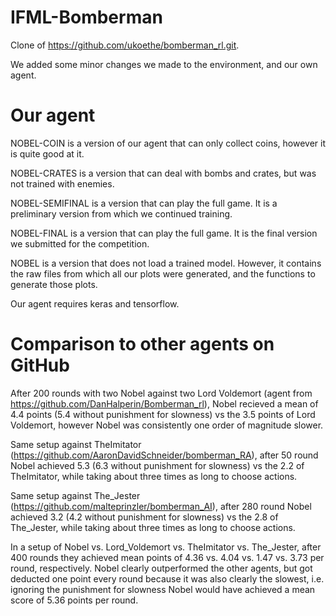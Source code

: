 # IFML-Bomberman

Clone of https://github.com/ukoethe/bomberman_rl.git.

We added some minor changes we made to the environment, and our own agent.

# Our agent

NOBEL-COIN is a version of our agent that can only collect coins, however it is quite good at it.

NOBEL-CRATES is a version that can deal with bombs and crates, but was not trained with enemies.

NOBEL-SEMIFINAL is a version that can play the full game. It is a preliminary version from which we continued training.

NOBEL-FINAL is a version that can play the full game. It is the final version we submitted for the competition.

NOBEL is a version that does not load a trained model. However, it contains the raw files from which all our plots were generated, and the functions to generate those plots.

Our agent requires keras and tensorflow.

# Comparison to other agents on GitHub

After 200 rounds with two Nobel against two Lord Voldemort (agent from https://github.com/DanHalperin/Bomberman_rl), Nobel recieved a mean of 4.4 points (5.4 without punishment for slowness) vs the 3.5 points of Lord Voldemort, however Nobel was consistently one order of magnitude slower.

Same setup against TheImitator (https://github.com/AaronDavidSchneider/bomberman_RA), after 50 round Nobel achieved 5.3  (6.3 without punishment for slowness) vs the 2.2 of TheImitator, while taking about three times as long to choose actions.

Same setup against The_Jester (https://github.com/malteprinzler/bomberman_AI), after 280 round Nobel achieved 3.2  (4.2 without punishment for slowness) vs the 2.8 of The_Jester, while taking about three times as long to choose actions.

In a setup of Nobel vs. Lord_Voldemort vs. TheImitator vs. The_Jester, after 400 rounds they achieved mean points of 4.36 vs. 4.04 vs. 1.47 vs. 3.73 per round, respectively. Nobel clearly outperformed the other agents, but got deducted one point every round because it was also clearly the slowest, i.e. ignoring the punishment for slowness Nobel would have achieved a mean score of 5.36 points per round.
